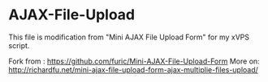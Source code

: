 AJAX-File-Upload
==========================

This file is modification from "Mini AJAX File Upload Form" for my xVPS script.

Fork from : https://github.com/furic/Mini-AJAX-File-Upload-Form
More on: http://richardfu.net/mini-ajax-file-upload-form-ajax-multiplie-files-upload/